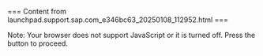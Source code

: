 === Content from launchpad.support.sap.com_e346bc63_20250108_112952.html ===


Note: Your browser does not support JavaScript or it is turned off. Press the button to proceed.



